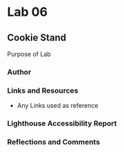 # Lab 06

## Cookie Stand

Purpose of Lab

### Author

### Links and Resources

* Any Links used as reference

### Lighthouse Accessibility Report

### Reflections and Comments
